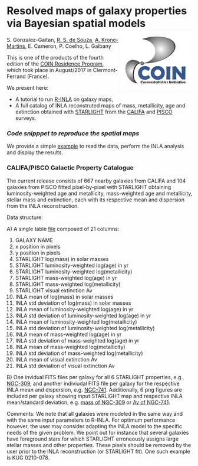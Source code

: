 # Resolved maps of galaxy properties via Bayesian spatial models<img  align="right" src="https://raw.githubusercontent.com/COINtoolbox/photoz_catalogues/master/images/coin.png" width="200">


S. Gonzalez-Gaitan, [R. S. de Souza](https://github.com/RafaelSdeSouza), [A. Krone-Martins](https://github.com/algolkm), E. Cameron, P. Coelho, L. Galbany


This is one of the products of the fourth edition of the [COIN Residence Program](http://iaacoin.wix.com/crp2017), which took place in August/2017 in Clermont-Ferrand (France). 

We present here: 

- A tutorial to run [R-INLA](http://www.r-inla.org/) on galaxy maps, 
-  A full catalog of INLA reconstruted maps of mass, metallicity, age and extinction obtained with [STARLIGHT](http://www.starlight.ufsc.br/) from the [CALIFA](http://califa.caha.es/) and [PISCO](http://adsabs.harvard.edu/abs/2018arXiv180201589G) surveys. 

### *Code snipppet to reproduce the spatial maps* 

We provide a simple  [example](https://github.com/COINtoolbox/Galaxies_INLA/blob/master/Run_INLA.R) to read the data, perform the INLA analysis and display the results.


### CALIFA/PISCO Galactic Property Catalogue 

The current release consists of 667 nearby galaxies from CALIFA and 104 galaxies from PISCO fitted pixel-by-pixel with STARLIGHT obtaining luminosity-weighted age and metallicity, mass-weighted age and metallicity, stellar mass and extinction, each with its respective mean and dispersion from the INLA reconstruction.

Data structure:

A) A single table [file](https://github.com/COINtoolbox/Galaxies_INLA/data/allgalaxies.dat) composed of 21 columns:

1. GALAXY NAME
2. x position in pixels
3. y position in pixels
4. STARLIGHT log(mass) in solar masses
5. STARLIGHT luminosity-weighted log(age) in yr
6. STARLIGHT luminosity-weighted log(metallicity)
7. STARLIGHT mass-weighted log(age) in yr
8. STARLIGHT mass-weighted log(metallicity)
9. STARLIGHT visual extinction Av
10. INLA mean of log(mass) in solar masses
11. INLA std deviation of log(mass) in solar masses
12. INLA mean of luminosity-weighted log(age) in yr
13. INLA std deviation of luminosity-weighted log(age) in yr
14. INLA mean of luminosity-weighted log(metallicity)
15. INLA std deviation of luminosity-weighted log(metallicity)
16. INLA mean of mass-weighted log(age) in yr
17. INLA std deviation of mass-weighted log(age) in yr
18. INLA mean of mass-weighted log(metallicity)
19. INLA std deviation of mass-weighted log(metallicity)
20. INLA mean of visual extinction Av
21. INLA std deviation of visual extinction Av

B) One invidual FITS files per galaxy for all 6 STARLIGHT properties, e.g. [NGC-309](https://github.com/COINtoolbox/Galaxies_INLA/data/fits/NGC0309_starlight.fits), and another indiviudal FITS file per galaxy for the respective INLA mean and dispersion, e.g. [NGC-741](https://github.com/COINtoolbox/Galaxies_INLA/data/fits/NGC0741_inla.fits). Additionally, 6 png figures are included per galaxy showing input STARLIGHT map and respective INLA mean/standard deviation, e.g. [mass of NGC-309](https://github.com/COINtoolbox/Galaxies_INLA/data/plots/NGC0309_mass.png) or [Av of NGC-741]((https://github.com/COINtoolbox/Galaxies_INLA/data/plots/NGC0309_Av.png)).

Comments: We note that all galaxies were modeled in the same way and with the same input parameters to R-INLA. For optimum performance however, the user may consider adapting the INLA model to the specific needs of the given problem. We point out for instance that several galaxies have foreground stars for which STARLIGHT erroneously assigns large stellar masses and other properties. These pixels should be removed by the user prior to the INLA reconstruction (or STARLIGHT fit). One such example is KUG 0210-078.

